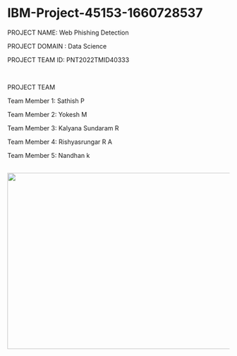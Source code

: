 # IBM-Project-45153-1660728537
PROJECT NAME:  Web Phishing Detection

PROJECT DOMAIN : Data Science

PROJECT TEAM ID: PNT2022TMID40333

<br>

PROJECT TEAM

Team Member 1:  Sathish P

Team Member 2:  Yokesh M

Team Member 3:  Kalyana Sundaram R

Team Member 4:  Rishyasrungar R A

Team Member 5:  Nandhan k

<br>

<img src="https://user-images.githubusercontent.com/104139252/202779467-470a3ef9-af62-4385-8d51-96be4512e62a.jpg" width="800" height="400"/>
